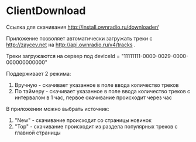 # ClientDownload

Ссылка для скачивания
http://install.ownradio.ru/downloader/

Приложение позволяет автоматически загружать треки с http://zaycev.net на http://api.ownradio.ru/v4/tracks .

Треки загружаются на сервер под deviceId = "11111111-0000-0029-0000-000000000000"

Поддерживает 2 режима:
1) Вручную - скачивает указанное в поле ввода количество треков
2) По таймеру - скачивает указанное в поле ввода количество треков с интервалом в 1 час, первое скачивание происходит через час

В приложении можно выбрать источник:
1) "New" - скачивание происходит со страницы новинок
2) "Top" - скачивание происходит из раздела популярных треков с главной страницы
